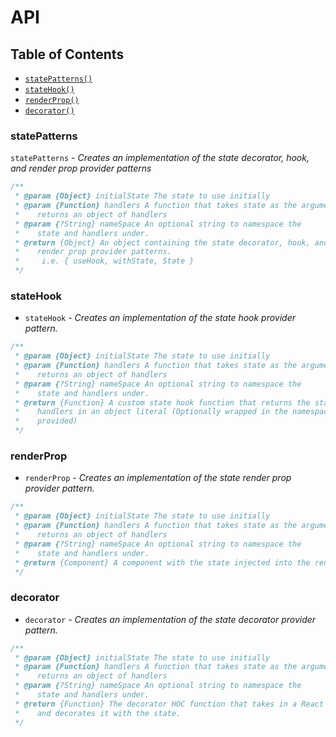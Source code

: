 # API

## Table of Contents
  + [`statePatterns()`](###statePatterns)
  + [`stateHook()`](###stateHook)
  + [`renderProp()`](###renderProp)
  + [`decorator()`](###decorator)

### statePatterns
`statePatterns` - _Creates an implementation of the state decorator, hook, and render prop provider patterns_
```javascript
/**
 * @param {Object} initialState The state to use initially
 * @param {Function} handlers A function that takes state as the argument and
 *    returns an object of handlers
 * @param {?String} nameSpace An optional string to namespace the
 *    state and handlers under.
 * @return {Object} An object containing the state decorator, hook, and
 *    render prop provider patterns.
 *     i.e. { useHook, withState, State }
 */
```

### stateHook
+ `stateHook` - _Creates an implementation of the state hook provider pattern._
```javascript
/**
 * @param {Object} initialState The state to use initially
 * @param {Function} handlers A function that takes state as the argument and
 *    returns an object of handlers
 * @param {?String} nameSpace An optional string to namespace the
 *    state and handlers under.
 * @return {Function} A custom state hook function that returns the state and
 *    handlers in an object literal (Optionally wrapped in the namespace if
 *    provided)
 */
```

### renderProp
+ `renderProp` - _Creates an implementation of the state render prop provider pattern._
```javascript
/**
 * @param {Object} initialState The state to use initially
 * @param {Function} handlers A function that takes state as the argument and
 *    returns an object of handlers
 * @param {?String} nameSpace An optional string to namespace the
 *    state and handlers under.
 * @return {Component} A component with the state injected into the render prop.
 */
```

### decorator
+ `decorator` -  _Creates an implementation of the state decorator provider pattern._
```javascript
/**
 * @param {Object} initialState The state to use initially
 * @param {Function} handlers A function that takes state as the argument and
 *    returns an object of handlers
 * @param {?String} nameSpace An optional string to namespace the
 *    state and handlers under.
 * @return {Function} The decorator HOC function that takes in a React Component
 *    and decorates it with the state.
 */
```
